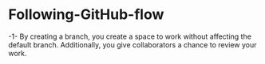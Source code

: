# Following-GitHub-flow

-1-
By creating a branch, you create a space to work without affecting the default branch. Additionally, you give collaborators a chance to review your work.
